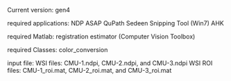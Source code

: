 Current version: gen4

required applications:
NDP
ASAP
QuPath
Sedeen
Snipping Tool (Win7)
AHK

required Matlab:
registration estimator (Computer Vision Toolbox)

required Classes:
color_conversion

input file: 
WSI files: CMU-1.ndpi, CMU-2.ndpi, and CMU-3.ndpi
WSI ROI files: CMU-1_roi.mat, CMU-2_roi.mat, and CMU-3_roi.mat
